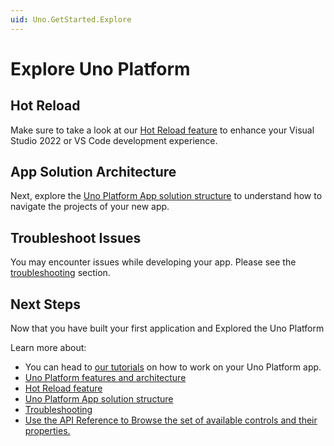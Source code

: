 ```yaml
---
uid: Uno.GetStarted.Explore
---
```


# Explore Uno Platform

## Hot Reload

Make sure to take a look at our [Hot Reload feature](xref:Uno.Features.HotReload) to enhance your Visual Studio 2022 or VS Code development experience.

## App Solution Architecture

Next, explore the [Uno Platform App solution structure](xref:Uno.Development.AppStructure) to understand how to navigate the projects of your new app.

## Troubleshoot Issues

You may encounter issues while developing your app. Please see the [troubleshooting](xref:Uno.UI.CommonIssues) section.

## Next Steps

Now that you have built your first application and Explored the Uno Platform

Learn more about:

 - You can head to [our tutorials](xref:Uno.Workshop.Counter) on how to work on your Uno Platform app.
 - [Uno Platform features and architecture](xref:Uno.GetStarted.Explore)
 - [Hot Reload feature](xref:Uno.Features.HotReload)
 - [Uno Platform App solution structure](xref:Uno.Development.AppStructure)
 - [Troubleshooting](xref:Uno.UI.CommonIssues)
 - <a href="implemented-views.md">Use the API Reference to Browse the set of available controls and their properties.</a>
